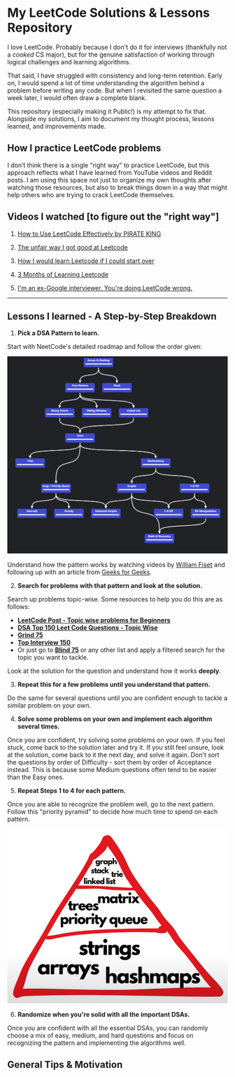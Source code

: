 # My LeetCode Solutions & Lessons Repository


I love LeetCode. Probably because I don't do it for interviews (thankfully not a *cooked* CS major), but for the genuine satisfaction of working through logical challenges and learning algorithms.

That said, I have struggled with consistency and long-term retention. Early on, I would spend a lot of time understanding the algorithm behind a problem before writing any code. But when I revisited the same question a week later, I would often draw a complete blank.

This repository (especially making it Public!) is my attempt to fix that. Alongside my solutions, I aim to document my thought process, lessons learned, and improvements made.

## How I practice LeetCode problems

I don’t think there is a single “right way” to practice LeetCode, but this approach reflects what I have learned from YouTube videos and Reddit posts. I am using this space not just to organize my own thoughts after watching those resources, but also to break things down in a way that might help others who are trying to crack LeetCode themselves.

## Videos I watched [to figure out the "right way"]

1. [How to Use LeetCode Effectively by PIRATE KING](https://www.youtube.com/watch?v=IB_F10twtvY)

2. [The unfair way I got good at Leetcode](https://www.youtube.com/watch?v=GPIuPRqDGG8&t=76s)

3. [How I would learn Leetcode if I could start over](https://www.youtube.com/watch?v=aHZW7TuY_yo&t=747s)

4. [3 Months of Learning Leetcode](https://www.youtube.com/watch?v=wufc6w8fqvY)

5. [I'm an ex-Google interviewer. You're doing LeetCode wrong.](https://www.youtube.com/watch?v=Cq7eND5KSPk)


---

## Lessons I learned - A Step-by-Step Breakdown

1. **Pick a DSA Pattern to learn.**

Start with NeetCode's detailed roadmap and follow the order given:

![NeetCode's roadmap](neetcode_roadmap.png)

Understand how the pattern works by watching videos by [William Fiset](https://www.youtube.com/@WilliamFiset-videos) and following up with an article from [Geeks for Geeks](https://www.geeksforgeeks.org/dsa-tutorial-learn-data-structures-and-algorithms/). 

2. **Search for problems with that pattern and look at the solution.**

Search up problems topic-wise. Some resources to help you do this are as follows:

- **[LeetCode Post - Topic wise problems for Beginners](https://leetcode.com/discuss/post/448024/topic-wise-problems-for-beginners-by-yas-tlx4/)**
- **[DSA Top 150 Leet Code Questions - Topic Wise](https://www.studocu.com/in/document/vivekanandha-college-of-technology-for-women/mathematics/dsa-top-150-leet-code-questions-topic-wise/39876637)**
- **[Grind 75](https://www.techinterviewhandbook.org/grind75/)**
- **[Top Interview 150](https://leetcode.com/studyplan/top-interview-150/)**
- Or just go to **[Blind 75](https://leetcode.com/problem-list/oizxjoit/)** or any other list and apply a filtered search for the topic you want to tackle.

Look at the solution for the question and understand how it works **deeply**.

3. **Repeat this for a few problems until you understand that pattern.**

Do the same for several questions until you are confident enough to tackle a similar problem on your own. 

4. **Solve some problems on your own and implement each algorithm several times.**

Once you are confident, try solving some problems on your own. If you feel stuck, come back to the solution later and try it. If you still feel unsure, look at the solution, come back to it the next day, and solve it again. Don't sort the questions by order of Difficulty - sort them by order of Acceptance instead. This is because some Medium questions often tend to be easier than the Easy ones.

5. **Repeat Steps 1 to 4 for each pattern.**

Once you are able to recognize the problem well, go to the next pattern. Follow this "priority pyramid" to decide how much time to spend on each pattern.

![A priority pyramid for deciding how much time to spend on each pattern](priorityPyramid.png)


6. **Randomize when you're solid with all the important DSAs.**

Once you are confident with all the essential DSAs, you can randomly choose a mix of easy, medium, and hard questions and focus on recognizing the pattern and implementing the algorithms well.


## General Tips & Motivation
